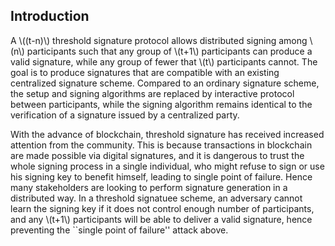 ## Introduction
A \\((t-n)\\) threshold signature protocol allows distributed signing among \\(n\\) participants  such that any group of \\(t+1\\) participants can produce a valid signature, while any group of fewer that \\(t\\) participants cannot. The goal is to produce signatures that are compatible with an existing centralized signature scheme. Compared to an ordinary signature scheme, the setup and signing algorithms  are replaced by interactive protocol between participants, while the signing algorithm remains identical to the verification of a signature issued by a centralized party. 

With the advance of blockchain, threshold signature has received increased attention from the community. This is because transactions in blockchain are made possible via digital signatures, and it is dangerous to trust the whole signing process in a single individual, who might refuse to sign or use his signing key to benefit himself, leading to single point of failure. Hence many stakeholders are looking to perform signature generation in a distributed way. In a threshold signatuee scheme, an adversary cannot learn the signing key if it does not control enough number of participants, and any \\(t+1\\) participants will be able to deliver a valid signature, hence preventing the ``single point of failure'' attack above.